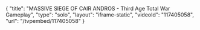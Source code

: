 {
    "title": "MASSIVE SIEGE OF CAIR ANDROS - Third Age Total War Gameplay",
    "type": "solo",
    "layout": "iframe-static",
    "videoId": "117405058",
    "url": "\/tvpembed\/117405058"
}